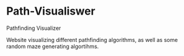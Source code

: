 # Path-Visualiswer
Pathfinding Visualizer

Website visualizing different pathfinding algorithms, as well as some random maze generating algortihms.
